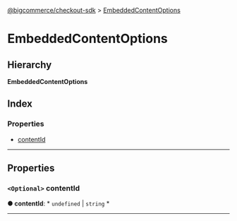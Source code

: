 [@bigcommerce/checkout-sdk](../README.md) > [EmbeddedContentOptions](../interfaces/embeddedcontentoptions.md)

# EmbeddedContentOptions

## Hierarchy

**EmbeddedContentOptions**

## Index

### Properties

* [contentId](embeddedcontentoptions.md#contentid)

---

## Properties

<a id="contentid"></a>

### `<Optional>` contentId

**● contentId**: * `undefined` &#124; `string`
*

___

